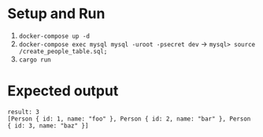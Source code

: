 # Setup and Run

1. `docker-compose up -d`
2. `docker-compose exec mysql mysql -uroot -psecret dev` -> `mysql> source /create_people_table.sql;`
3. `cargo run`

# Expected output

```
result: 3
[Person { id: 1, name: "foo" }, Person { id: 2, name: "bar" }, Person { id: 3, name: "baz" }]
```
